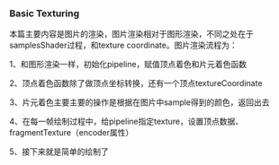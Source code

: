 ### Basic Texturing

本篇主要内容是图片的渲染，图片渲染相对于图形渲染，不同之处在于samplesShader过程，和texture coordinate。图片渲染流程为：

1、和图形渲染一样，初始化pipeline，赋值顶点着色和片元着色函数

2、顶点着色函数除了做顶点坐标转换，还有一个顶点textureCoordinate

3、片元着色主要主要的操作是根据在图片中sample得到的颜色，返回出去

4、在每一帧绘制过程中，给pipeline指定texture，设置顶点数据、fragmentTexture（encoder属性）

5、接下来就是简单的绘制了
